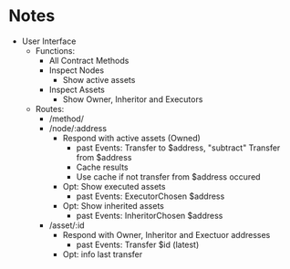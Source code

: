 # Notes

- User Interface
  - Functions:
    - All Contract Methods
    - Inspect Nodes
      - Show active assets
    - Inspect Assets
      - Show Owner, Inheritor and Executors
  - Routes:
    - /method/<method>
    - /node/:address
      - Respond with active assets (Owned)
        - past Events: Transfer to $address, "subtract" Transfer from $address
        - Cache results
        - Use cache if not transfer from $address occured
      - Opt: Show executed assets
        - past Events: ExecutorChosen $address
      - Opt: Show inherited assets
        - past Events: InheritorChosen $address
    - /asset/:id
      - Respond with Owner, Inheritor and Exectuor addresses
        - past Events: Transfer $id (latest)
      - Opt: info last transfer
